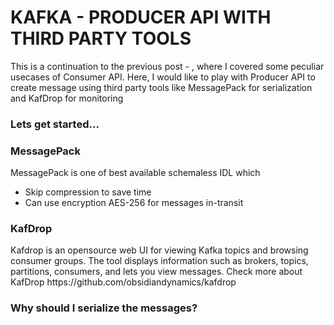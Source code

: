# KAFKA - PRODUCER API WITH THIRD PARTY TOOLS

<p>
This is a continuation to the previous post - , where I covered some peculiar usecases of Consumer API.
Here, I would like to play with Producer API to create message using third party tools like MessagePack for serialization and KafDrop for monitoring
</p>

### Lets get started...

### MessagePack
MessagePack is one of best available schemaless IDL which 

 - Skip compression to save time
 - Can use encryption AES-256 for messages in-transit

### KafDrop
<p>
Kafdrop is an opensource web UI for viewing Kafka topics and browsing consumer groups. The tool displays information such as brokers, topics, partitions, consumers, and lets you view messages.
Check more about KafDrop https://github.com/obsidiandynamics/kafdrop
</p>

### Why should I serialize the messages?
